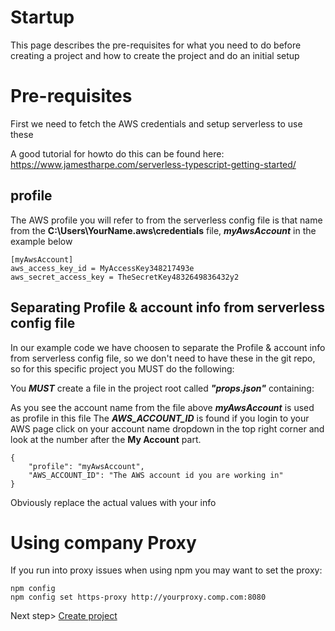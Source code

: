 # Startup
This page describes the pre-requisites for what you need to do before creating a project and how to create the project and do an initial setup

# Pre-requisites
First we need to fetch the AWS credentials and setup serverless to use these

A good tutorial for howto do this can be found here:
https://www.jamestharpe.com/serverless-typescript-getting-started/

## profile
The AWS profile you will refer to from the serverless config file is that name from the **C:\Users\YourName\.aws\credentials** file, ***myAwsAccount*** in the example below
```
[myAwsAccount]
aws_access_key_id = MyAccessKey348217493e
aws_secret_access_key = TheSecretKey4832649836432y2
```


## Separating Profile & account info from serverless config file
In our example code we have choosen to separate the Profile & account info from serverless config file, so we don't need to have these in the git repo, so for this specific project you MUST do the following:

You ***MUST*** create a file in the project root called ***"props.json"*** containing:

As you see the account name from the file above ***myAwsAccount*** is used as profile in this file
The ***AWS_ACCOUNT_ID*** is found if you login to your AWS page click on your account name dropdown in the top right corner and look at the number after the **My Account** part.


```
{
    "profile": "myAwsAccount",
    "AWS_ACCOUNT_ID": "The AWS account id you are working in"
}
```
Obviously replace the actual values with your info

# Using company Proxy
If you run into proxy issues when using npm you may want to set the proxy:

```
npm config
npm config set https-proxy http://yourproxy.comp.com:8080
```

Next step> [Create project](./create-prj.md)